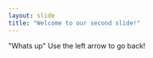 ```yaml
---
layout: slide
title: "Welcome to our second slide!"
---
```

"Whats up"
Use the left arrow to go back!
